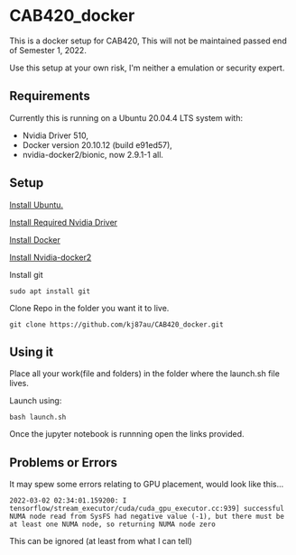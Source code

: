 # CAB420_docker
This is a docker setup for CAB420, This will not be maintained passed end of Semester 1, 2022. 

Use this setup at your own risk, I'm neither a emulation or security expert.

## Requirements

Currently this is running on a Ubuntu 20.04.4 LTS system with:
- Nvidia Driver 510,
- Docker version 20.10.12 (build e91ed57),
- nvidia-docker2/bionic, now 2.9.1-1 all.

## Setup

[Install Ubuntu.](https://www.tecmint.com/install-ubuntu-alongside-with-windows-dual-boot/)

[Install Required Nvidia Driver](https://linuxconfig.org/how-to-install-the-nvidia-drivers-on-ubuntu-20-04-focal-fossa-linux)

[Install Docker](https://docs.docker.com/engine/install/ubuntu/)

[Install Nvidia-docker2](https://docs.nvidia.com/datacenter/cloud-native/container-toolkit/install-guide.html)

Install git
```console
sudo apt install git
```

Clone Repo in the folder you want it to live.
```console
git clone https://github.com/kj87au/CAB420_docker.git
```
## Using it

Place all your work(file and folders) in the folder where the launch.sh file lives.

Launch using:
```console
bash launch.sh
```

Once the jupyter notebook is runnning open the links provided.

## Problems or Errors

It may spew some errors relating to GPU placement, would look like this...
```console
2022-03-02 02:34:01.159200: I tensorflow/stream_executor/cuda/cuda_gpu_executor.cc:939] successful NUMA node read from SysFS had negative value (-1), but there must be at least one NUMA node, so returning NUMA node zero
```
This can be ignored (at least from what I can tell)
